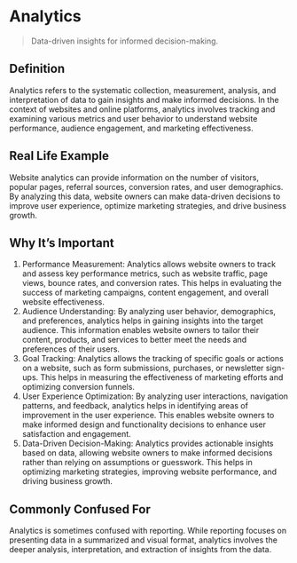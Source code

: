 # Analytics
>Data-driven insights for informed decision-making.

## Definition

Analytics refers to the systematic collection, measurement, analysis, and interpretation of data to gain insights and make informed decisions. In the context of websites and online platforms, analytics involves tracking and examining various metrics and user behavior to understand website performance, audience engagement, and marketing effectiveness.

## Real Life Example

Website analytics can provide information on the number of visitors, popular pages, referral sources, conversion rates, and user demographics. By analyzing this data, website owners can make data-driven decisions to improve user experience, optimize marketing strategies, and drive business growth.

## Why It’s Important

1. Performance Measurement: Analytics allows website owners to track and assess key performance metrics, such as website traffic, page views, bounce rates, and conversion rates. This helps in evaluating the success of marketing campaigns, content engagement, and overall website effectiveness.
2. Audience Understanding: By analyzing user behavior, demographics, and preferences, analytics helps in gaining insights into the target audience. This information enables website owners to tailor their content, products, and services to better meet the needs and preferences of their users.
3. Goal Tracking: Analytics allows the tracking of specific goals or actions on a website, such as form submissions, purchases, or newsletter sign-ups. This helps in measuring the effectiveness of marketing efforts and optimizing conversion funnels.
4. User Experience Optimization: By analyzing user interactions, navigation patterns, and feedback, analytics helps in identifying areas of improvement in the user experience. This enables website owners to make informed design and functionality decisions to enhance user satisfaction and engagement.
5. Data-Driven Decision-Making: Analytics provides actionable insights based on data, allowing website owners to make informed decisions rather than relying on assumptions or guesswork. This helps in optimizing marketing strategies, improving website performance, and driving business growth.

## Commonly Confused For

Analytics is sometimes confused with reporting. While reporting focuses on presenting data in a summarized and visual format, analytics involves the deeper analysis, interpretation, and extraction of insights from the data.